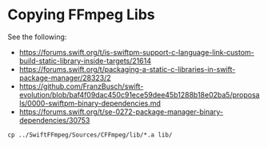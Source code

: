#  Copying FFmpeg Libs


See the following:

* https://forums.swift.org/t/is-swiftpm-support-c-language-link-custom-build-static-library-inside-targets/21614
* https://forums.swift.org/t/packaging-a-static-c-libraries-in-swift-package-manager/28323/2
* https://github.com/FranzBusch/swift-evolution/blob/baf4f09dac450c91ece59dee45b1288b18e02ba5/proposals/0000-swiftpm-binary-dependencies.md
* https://forums.swift.org/t/se-0272-package-manager-binary-dependencies/30753

```
cp ../SwiftFFmpeg/Sources/CFFmpeg/lib/*.a lib/
```

